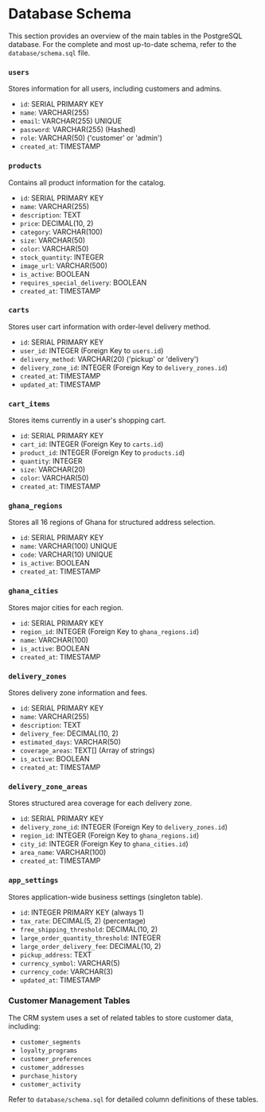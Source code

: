# Database Schema

This section provides an overview of the main tables in the PostgreSQL database. For the complete and most up-to-date schema, refer to the `database/schema.sql` file.

### `users`

Stores information for all users, including customers and admins.

- `id`: SERIAL PRIMARY KEY
- `name`: VARCHAR(255)
- `email`: VARCHAR(255) UNIQUE
- `password`: VARCHAR(255) (Hashed)
- `role`: VARCHAR(50) ('customer' or 'admin')
- `created_at`: TIMESTAMP

### `products`

Contains all product information for the catalog.

- `id`: SERIAL PRIMARY KEY
- `name`: VARCHAR(255)
- `description`: TEXT
- `price`: DECIMAL(10, 2)
- `category`: VARCHAR(100)
- `size`: VARCHAR(50)
- `color`: VARCHAR(50)
- `stock_quantity`: INTEGER
- `image_url`: VARCHAR(500)
- `is_active`: BOOLEAN
- `requires_special_delivery`: BOOLEAN
- `created_at`: TIMESTAMP

### `carts`

Stores user cart information with order-level delivery method.

- `id`: SERIAL PRIMARY KEY
- `user_id`: INTEGER (Foreign Key to `users.id`)
- `delivery_method`: VARCHAR(20) ('pickup' or 'delivery')
- `delivery_zone_id`: INTEGER (Foreign Key to `delivery_zones.id`)
- `created_at`: TIMESTAMP
- `updated_at`: TIMESTAMP

### `cart_items`

Stores items currently in a user's shopping cart.

- `id`: SERIAL PRIMARY KEY
- `cart_id`: INTEGER (Foreign Key to `carts.id`)
- `product_id`: INTEGER (Foreign Key to `products.id`)
- `quantity`: INTEGER
- `size`: VARCHAR(20)
- `color`: VARCHAR(50)
- `created_at`: TIMESTAMP

### `ghana_regions`

Stores all 16 regions of Ghana for structured address selection.

- `id`: SERIAL PRIMARY KEY
- `name`: VARCHAR(100) UNIQUE
- `code`: VARCHAR(10) UNIQUE
- `is_active`: BOOLEAN
- `created_at`: TIMESTAMP

### `ghana_cities`

Stores major cities for each region.

- `id`: SERIAL PRIMARY KEY
- `region_id`: INTEGER (Foreign Key to `ghana_regions.id`)
- `name`: VARCHAR(100)
- `is_active`: BOOLEAN
- `created_at`: TIMESTAMP

### `delivery_zones`

Stores delivery zone information and fees.

- `id`: SERIAL PRIMARY KEY
- `name`: VARCHAR(255)
- `description`: TEXT
- `delivery_fee`: DECIMAL(10, 2)
- `estimated_days`: VARCHAR(50)
- `coverage_areas`: TEXT[] (Array of strings)
- `is_active`: BOOLEAN
- `created_at`: TIMESTAMP

### `delivery_zone_areas`

Stores structured area coverage for each delivery zone.

- `id`: SERIAL PRIMARY KEY
- `delivery_zone_id`: INTEGER (Foreign Key to `delivery_zones.id`)
- `region_id`: INTEGER (Foreign Key to `ghana_regions.id`)
- `city_id`: INTEGER (Foreign Key to `ghana_cities.id`)
- `area_name`: VARCHAR(100)
- `created_at`: TIMESTAMP

### `app_settings`

Stores application-wide business settings (singleton table).

- `id`: INTEGER PRIMARY KEY (always 1)
- `tax_rate`: DECIMAL(5, 2) (percentage)
- `free_shipping_threshold`: DECIMAL(10, 2)
- `large_order_quantity_threshold`: INTEGER
- `large_order_delivery_fee`: DECIMAL(10, 2)
- `pickup_address`: TEXT
- `currency_symbol`: VARCHAR(5)
- `currency_code`: VARCHAR(3)
- `updated_at`: TIMESTAMP

### Customer Management Tables

The CRM system uses a set of related tables to store customer data, including:

- `customer_segments`
- `loyalty_programs`
- `customer_preferences`
- `customer_addresses`
- `purchase_history`
- `customer_activity`

Refer to `database/schema.sql` for detailed column definitions of these tables.
